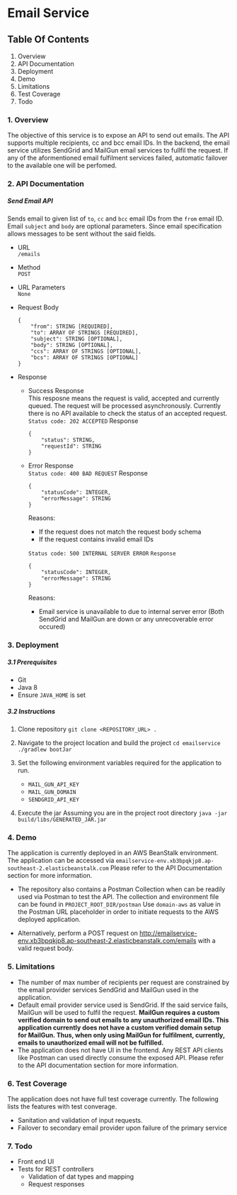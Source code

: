 # Email Service

## Table Of Contents
1. Overview
2. API Documentation
3. Deployment
4. Demo
5. Limitations
6. Test Coverage
7. Todo
   

### 1. Overview
The objective of this service is to expose an API to send out emails. The API supports multiple recipients, cc and bcc email IDs. In the backend, the email service utilizes SendGrid and MailGun email services to fullfil the request.
If any of the aformentioned email fulfilment services failed, automatic failover to the available one will be perfomed.

### 2. API Documentation

##### Send Email API
Sends email to given list of `to`, `cc` and `bcc` email IDs from the `from` email ID. Email `subject` and `body` are optional parameters. Since email specification allows messages to be sent without the said fields.

- URL <br>
  `/emails`

- Method <br>
  `POST`

- URL Parameters <br>
  `None`

- Request Body
    ```
    {
        "from": STRING [REQUIRED],
        "to": ARRAY OF STRINGS [REQUIRED],
        "subject": STRING [OPTIONAL],
        "body": STRING [OPTIONAL],
        "ccs": ARRAY OF STRINGS [OPTIONAL],
        "bcs": ARRAY OF STRINGS [OPTIONAL]
    }
    ```

- Response
    - Success Response <br>
      This resposne means the request is valid, accepted and currently queued. The request will be processed asynchronously. Currently there is no API available to check the status of an accepted request.
      `Status code: 202 ACCEPTED`
      Response
      ```
      {
          "status": STRING,
          "requestId": STRING
      }
      ```

    - Error Response  
      `Status code: 400 BAD REQUEST`
      Response
      ```
      {
          "statusCode": INTEGER,
          "errorMessage": STRING
      }
      ```
      Reasons:
      - If the request does not match the request body schema
      - If the request contains invalid email IDs

      `Status code: 500 INTERNAL SERVER ERROR`
      `Response`
      ```
      {
          "statusCode": INTEGER,
          "errorMessage": STRING
      }
      ```
      Reasons:
      - Email service is unavailable to due to internal server error (Both SendGrid and MailGun are down or any unrecoverable error occured)

### 3. Deployment

##### 3.1 Prerequisites
- Git
- Java 8
- Ensure `JAVA_HOME` is set

##### 3.2 Instructions
1. Clone repository
   `git clone <REPOSITORY_URL> .`

2. Navigate to the project location and build the project
   `cd emailservice`
   `./gradlew bootJar`

3. Set the following environment variables required for the application to run.
    - `MAIL_GUN_API_KEY`
    - `MAIL_GUN_DOMAIN`
    - `SENDGRID_API_KEY`

4. Execute the jar
   Assuming you are in the project root directory
   `java -jar build/libs/GENERATED_JAR.jar`

### 4. Demo
The application is currently deployed in an AWS BeanStalk environment. The application can be accessed via `emailservice-env.xb3bpqkjp8.ap-southeast-2.elasticbeanstalk.com` Please refer to the API Documentation section for more information. 

- The repository also contains a Postman Collection when can be readily used via Postman to test the API. The collection and environment file can be found in `PROJECT_ROOT_DIR/postman` Use `domain-aws` as value in the Postman URL placeholder in order to initiate requests to the AWS deployed application.

- Alternatively, perform a POST request on http://emailservice-env.xb3bpqkjp8.ap-southeast-2.elasticbeanstalk.com/emails with a valid request body.

### 5. Limitations
- The number of max number of recipients per request are constrained by the email provider services SendGrid and MailGun used in the application.
- Default email provider service used is SendGrid. If the said service fails, MailGun will be used to fulfil the request. **MailGun requires a custom verified domain to send out emails to any unauthorized email IDs. This application currently does not have a custom verified domain setup for MailGun. Thus, when only using MailGun for fulfilment, currently, emails to unauthorized email will not be fulfilled.**
- The application does not have UI in the frontend. Any REST API clients like Postman can used directly consume the exposed API. Please refer to the API documentation section for more information. 

### 6. Test Coverage
The application does not have full test coverage currently. The following lists the features with test converage.
- Sanitation and validation of input requests. 
- Failover to secondary email provider upon failure of the primary service

### 7. Todo
- Front end UI
- Tests for REST controllers
    - Validation of dat types and mapping
    - Request responses
